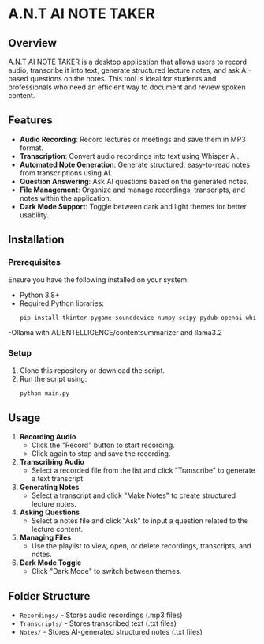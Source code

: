 # A.N.T AI NOTE TAKER

## Overview
A.N.T AI NOTE TAKER is a desktop application that allows users to record audio, transcribe it into text, generate structured lecture notes, and ask AI-based questions on the notes. This tool is ideal for students and professionals who need an efficient way to document and review spoken content.

## Features
- **Audio Recording**: Record lectures or meetings and save them in MP3 format.
- **Transcription**: Convert audio recordings into text using Whisper AI.
- **Automated Note Generation**: Generate structured, easy-to-read notes from transcriptions using AI.
- **Question Answering**: Ask AI questions based on the generated notes.
- **File Management**: Organize and manage recordings, transcripts, and notes within the application.
- **Dark Mode Support**: Toggle between dark and light themes for better usability.

## Installation
### Prerequisites
Ensure you have the following installed on your system:
- Python 3.8+
- Required Python libraries:
  ```sh
  pip install tkinter pygame sounddevice numpy scipy pydub openai-whisper ollama
  ```
-Ollama with ALIENTELLIGENCE/contentsummarizer and llama3.2

### Setup
1. Clone this repository or download the script.
2. Run the script using:
   ```sh
   python main.py
   ```

## Usage
1. **Recording Audio**
   - Click the "Record" button to start recording.
   - Click again to stop and save the recording.
2. **Transcribing Audio**
   - Select a recorded file from the list and click "Transcribe" to generate a text transcript.
3. **Generating Notes**
   - Select a transcript and click "Make Notes" to create structured lecture notes.
4. **Asking Questions**
   - Select a notes file and click "Ask" to input a question related to the lecture content.
5. **Managing Files**
   - Use the playlist to view, open, or delete recordings, transcripts, and notes.
6. **Dark Mode Toggle**
   - Click "Dark Mode" to switch between themes.

## Folder Structure
- `Recordings/` - Stores audio recordings (.mp3 files)
- `Transcripts/` - Stores transcribed text (.txt files)
- `Notes/` - Stores AI-generated structured notes (.txt files)

